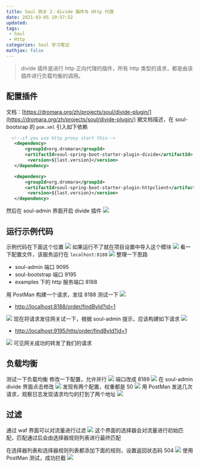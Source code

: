 ```yaml
---
title: Soul 网关 2：divide 插件与 Http 代理
date: 2021-03-05 19:57:52
updated: 
tags: 
 - Soul
 - Http
categories: Soul 学习笔记
mathjax: false
---
```


> divide 插件是进行 http 正向代理的插件，所有 http 类型的请求，都是由该插件进行负载均衡的调用。

## 配置插件
文档：[https://dromara.org/zh/projects/soul/divide-plugin/](https://dromara.org/zh/projects/soul/divide-plugin/)
据文档描述，在 soul-bootsrap 的 `pom.xml` 引入如下依赖
```xml
  <!--if you use http proxy start this-->
   <dependency>
       <groupId>org.dromara</groupId>
       <artifactId>soul-spring-boot-starter-plugin-divide</artifactId>
        <version>${last.version}</version>
   </dependency>

   <dependency>
       <groupId>org.dromara</groupId>
       <artifactId>soul-spring-boot-starter-plugin-httpclient</artifactId>
        <version>${last.version}</version>
   </dependency>
```
然后在 soul-admin 界面开启 divide 插件
![](https://ced-md-picture.oss-cn-beijing.aliyuncs.com/img/20210305195835.png)

## 运行示例代码
示例代码在下面这个位置
![](https://ced-md-picture.oss-cn-beijing.aliyuncs.com/img/20210305195846.png)
如果运行不了就在项目设置中导入这个模块
![](https://ced-md-picture.oss-cn-beijing.aliyuncs.com/img/20210305195903.png)
看一下配置文件，该服务运行在 `localhost:8188`
![](https://ced-md-picture.oss-cn-beijing.aliyuncs.com/img/20210305195939.png)
整理一下思路

- soul-admin 端口 9095
- soul-bootstrap 端口 9195
- examples 下的 http 服务端口 8188



用 PostMan 构建一个请求，发往 8188 测试一下
![](https://ced-md-picture.oss-cn-beijing.aliyuncs.com/img/20210305195959.png)

- [http://localhost:8188/order/findById?id=1](http://localhost:8188/order/findById?id=1)

![](https://ced-md-picture.oss-cn-beijing.aliyuncs.com/img/20210305200018.png)
现在将请求发往网关试一下，根据 soul-admin 提示，应该构建如下请求
![](https://ced-md-picture.oss-cn-beijing.aliyuncs.com/img/20210305200036.png)

- [http://localhost:9195/http/order/findById?id=1](http://localhost:9195/http/order/findById?id=1)

![](https://ced-md-picture.oss-cn-beijing.aliyuncs.com/img/20210305200054.png)
可见网关成功的转发了我们的请求

## 负载均衡
测试一下负载均衡
修改一下配置，允许并行
![](https://ced-md-picture.oss-cn-beijing.aliyuncs.com/img/20210305200114.png)
端口改成 8189
![](https://ced-md-picture.oss-cn-beijing.aliyuncs.com/img/20210305200131.png)
在 soul-admin divide 界面点击修改
![](https://ced-md-picture.oss-cn-beijing.aliyuncs.com/img/20210305200150.png)
发现有两个配置，权重都是 50
![](https://ced-md-picture.oss-cn-beijing.aliyuncs.com/img/20210305200208.png)
用 PostMan 发送几次请求，观察日志发现请求均匀的打到了两个地址
![](https://ced-md-picture.oss-cn-beijing.aliyuncs.com/img/20210305200221.png)

## 过滤
通过 waf 界面可以对流量进行过滤
![](https://ced-md-picture.oss-cn-beijing.aliyuncs.com/img/20210305200234.png)
这个界面的选择器会对流量进行初始匹配，匹配通过后会由选择器规则列表进行最终匹配

在选择器列表和选择器规则列表都添加下面的规则，设置返回状态码 504
![](https://cdn.nlark.com/yuque/0/2021/png/1548042/1614942338264-15e9180f-23c5-4545-95e3-1204a85c8c79.png?x-oss-process=image%2Fresize%2Cw_1222)
使用 PostMan 测试，成功拦截
![](https://ced-md-picture.oss-cn-beijing.aliyuncs.com/img/20210305200306.png)